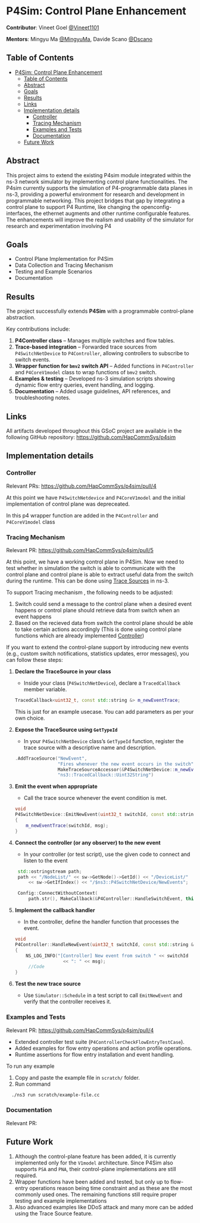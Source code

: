 # P4Sim: Control Plane Enhancement
**Contributor**: Vineet Goel [@Vineet1101](https://github.com/Vineet1101)

**Mentors**: Mingyu Ma [@MingyuMa](https://github.com/Mingyumaz), Davide Scano [@Dscano](https://github.com/Dscano)
## Table of Contents
- [P4Sim: Control Plane Enhancement](#p4sim-control-plane-enhancement)
  - [Table of Contents](#table-of-contents)
  - [Abstract](#abstract)
  - [Goals](#goals)
  - [Results](#results)
  - [Links](#links)
  - [Implementation details](#implementation-details)
    - [Controller](#controller)
    - [Tracing Mechanism](#tracing-mechanism)
    - [Examples and Tests](#examples-and-tests)
    - [Documentation](#documentation)
  - [Future Work](#future-work)


## Abstract

This project aims to extend the existing P4sim module integrated within the ns-3 network simulator by implementing control plane functionalities. The P4sim currently supports the simulation of P4-programmable data planes in ns-3, providing a powerful environment for research and development in programmable networking. This project  bridges that gap by integrating a control plane to support P4 Runtime, like changing the openconfig-interfaces, the ethernet augments and other runtime configurable features. The enhancements will improve the realism and usability of the simulator for research and experimentation involving P4
## Goals
- Control Plane Implementation for P4Sim
- Data Collection and Tracing Mechanism
- Testing and Example Scenarios
- Documentation

## Results
The project successfully extends **P4Sim** with a programmable control-plane abstraction.  

Key contributions include:
1. **P4Controller class** – Manages multiple switches and flow tables.  
2. **Trace-based integration** – Forwarded trace sources from `P4SwitchNetDevice` to `P4Controller`, allowing controllers to subscribe to switch events.  
3. **Wrapper function for `bmv2` switch API** – Added functions in `P4Controller` and `P4CoreV1model` class to wrap functions of `bmv2` switch.
4. **Examples & testing** – Developed ns-3 simulation scripts showing dynamic flow entry queries, event handling, and logging.  
5. **Documentation** – Added usage guidelines, API references, and troubleshooting notes. 

## Links
All artifacts developed throughout this GSoC project are available in the following GitHub repository: https://github.com/HapCommSys/p4sim


## Implementation details

### Controller 
Relevant PRs:  https://github.com/HapCommSys/p4sim/pull/4

At this point we have `P4SwitchNetdevice` and `P4CoreV1model` and the initial implementation of control plane was depreceated. 


  In this p4 wrapper function are added in the `P4Controller` and `P4CoreV1model` class 

### Tracing Mechanism
Relevant PR: https://github.com/HapCommSys/p4sim/pull/5

At this point, we have a working control plane in P4Sim. Now we need to test whether in simulation the switch is able to communicate with the control plane and control plane is able to extract useful data from the switch during the runtime. This can be done using [Trace Sources](https://www.nsnam.org/docs/manual/html/tracing.html) in ns-3. 

To support Tracing mechanism , the following needs to be adjusted:
1. Switch could send a message to the control plane when a desired event happens or control plane should retrieve data from switch when an event happens
2. Based on the recieved data from switch the control plane should be able to take certain actions accordingly (This is done using control plane functions which are already implemented [Controller](#controller))

If you want to extend the control-plane support by introducing new events (e.g., custom switch notifications, statistics updates, error messages), you can follow these steps:

1. **Declare the TraceSource in your class**

   * Inside your class (`P4SwitchNetDevice`), declare a `TracedCallback` member variable.

   ```cpp
   TracedCallback<uint32_t, const std::string &> m_newEventTrace;
   ```
   This is just for an example usecase. You can add parameters as per your own choice.

2. **Expose the TraceSource using `GetTypeId`**

   * In your `P4SwitchNetDevice` class’s `GetTypeId` function, register the trace source with a descriptive name and description.

   ```cpp
   .AddTraceSource("NewEvent",
                   "Fires whenever the new event occurs in the switch",
                   MakeTraceSourceAccessor(&P4SwitchNetDevice::m_newEventTrace),
                   "ns3::TracedCallback::Uint32String")
   ```

3. **Emit the event when appropriate**

   * Call the trace source whenever the event condition is met.

   ```cpp
   void
   P4SwitchNetDevice::EmitNewEvent(uint32_t switchId, const std::string &msg)
   {
       m_newEventTrace(switchId, msg);
   }
   ```
4. **Connect the controller (or any observer) to the new event**

   * In your controller (or test script), use the given code to connect and listen to the event
   ```cpp
    std::ostringstream path;
    path << "/NodeList/" << sw->GetNode()->GetId() << "/DeviceList/"
        << sw->GetIfIndex() << "/$ns3::P4SwitchNetDevice/NewEvents";

    Config::ConnectWithoutContext(
        path.str(), MakeCallback(&P4Controller::HandleSwitchEvent, this));
      ```
5. **Implement the callback handler**

   * In the controller, define the handler function that processes the event.

   ```cpp
   void
   P4Controller::HandleNewEvent(uint32_t switchId, const std::string &msg)
   {
       NS_LOG_INFO("[Controller] New event from switch " << switchId
                     << ": " << msg);
        //Code 
   }
   ```

6. **Test the new trace source**

   * Use `Simulator::Schedule` in a test script to call `EmitNewEvent` and verify that the controller receives it.

### Examples and Tests
Relevant PR:  https://github.com/HapCommSys/p4sim/pull/4

  - Extended controller test suite (`P4ControllerCheckFlowEntryTestCase`).  
  - Added examples for flow entry operations and action profile operations.  
  - Runtime assertions for flow entry installation and event handling. 

To run any example 
1. Copy and paste the example file in `scratch/` folder.
2. Run command 
```bash
  ./ns3 run scratch/example-file.cc
```

### Documentation
Relevant PR: 

## Future Work

1. Although the control-plane feature has been added, it is currently implemented only for the `V1model` architecture. Since P4Sim also supports `PSA` and `PNA`, their control-plane implementations are still required.
2. Wrapper functions have been added and tested, but only up to flow-entry operations reason being time constraint and as these are the most commonly used ones. The remaining functions still require proper testing and example implementations
3. Also advanced examples like DDoS attack and many more can be added using the Trace Source feature.